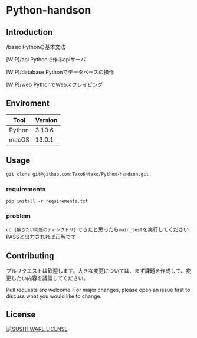 # Python-handson

## Introduction
/basic Pythonの基本文法

[WIP]/api   Pythonで作るapiサーバ

[WIP]/database Pythonでデータベースの操作

[WIP]/web PythonでWebスクレイピング

## Enviroment
| Tool | Version |
| ------ | -------|
| Python | 3.10.6 |
| macOS | 13.0.1 |

## Usage

``` git clone git@github.com:Tako64tako/Python-handson.git ```

### requirements
``` pip install -r requirements.txt ```

### problem
``` cd {解きたい問題のディレクトリ} ```
できたと思ったら```main_test```を実行してください.
PASSと出力されれば正解です

## Contributing

プルリクエストは歓迎します。大きな変更については、まず課題を作成して、変更したい内容を議論してください。

Pull requests are welcome. For major changes, please open an issue first to discuss what you would like to change.

## License

[![SUSHI-WARE LICENSE](https://img.shields.io/badge/license-SUSHI--WARE%F0%9F%8D%A3-blue.svg)](https://github.com/MakeNowJust/sushi-ware)
